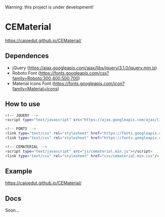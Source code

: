 Warning: this project is under development!

# CEMaterial
https://caioedut.github.io/CEMaterial/

## Dependences
- jQuery (https://ajax.googleapis.com/ajax/libs/jquery/3.1.0/jquery.min.js)
- Roboto Font (https://fonts.googleapis.com/css?family=Roboto:300,400,500,700)
- Material Icons Font (https://fonts.googleapis.com/icon?family=Material+Icons)

## How to use
```sh
<!-- JQUERY -->
<script type="text/javascript" src="https://ajax.googleapis.com/ajax/libs/jquery/3.1.0/jquery.min.js"></script>

<!-- FONTS -->
<link type="text/css" rel="stylesheet" href="https://fonts.googleapis.com/css?family=Roboto:300,400,500,700"/>
<link type="text/css" rel="stylesheet" href="https://fonts.googleapis.com/icon?family=Material+Icons"/>

<!-- CEMATERIAL -->
<script type="text/javascript" src="js/cematerial.min.js"></script>
<link type="text/css" rel="stylesheet" href="css/cematerial.min.css"/>
```

## Example
https://caioedut.github.io/CEMaterial/

## Docs
Soon...
